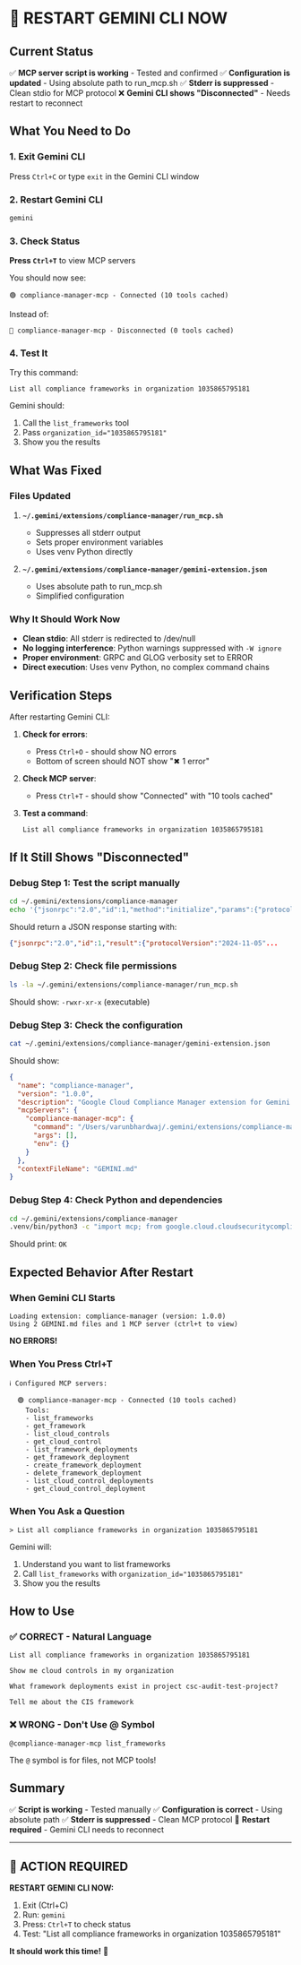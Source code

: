 # 🔄 RESTART GEMINI CLI NOW

## Current Status

✅ **MCP server script is working** - Tested and confirmed
✅ **Configuration is updated** - Using absolute path to run_mcp.sh
✅ **Stderr is suppressed** - Clean stdio for MCP protocol
❌ **Gemini CLI shows "Disconnected"** - Needs restart to reconnect

## What You Need to Do

### 1. Exit Gemini CLI

Press `Ctrl+C` or type `exit` in the Gemini CLI window

### 2. Restart Gemini CLI

```bash
gemini
```

### 3. Check Status

**Press `Ctrl+T`** to view MCP servers

You should now see:
```
🟢 compliance-manager-mcp - Connected (10 tools cached)
```

Instead of:
```
🔴 compliance-manager-mcp - Disconnected (0 tools cached)
```

### 4. Test It

Try this command:
```
List all compliance frameworks in organization 1035865795181
```

Gemini should:
1. Call the `list_frameworks` tool
2. Pass `organization_id="1035865795181"`
3. Show you the results

## What Was Fixed

### Files Updated

1. **`~/.gemini/extensions/compliance-manager/run_mcp.sh`**
   - Suppresses all stderr output
   - Sets proper environment variables
   - Uses venv Python directly

2. **`~/.gemini/extensions/compliance-manager/gemini-extension.json`**
   - Uses absolute path to run_mcp.sh
   - Simplified configuration

### Why It Should Work Now

- **Clean stdio**: All stderr is redirected to /dev/null
- **No logging interference**: Python warnings suppressed with `-W ignore`
- **Proper environment**: GRPC and GLOG verbosity set to ERROR
- **Direct execution**: Uses venv Python, no complex command chains

## Verification Steps

After restarting Gemini CLI:

1. **Check for errors**:
   - Press `Ctrl+O` - should show NO errors
   - Bottom of screen should NOT show "✖ 1 error"

2. **Check MCP server**:
   - Press `Ctrl+T` - should show "Connected" with "10 tools cached"

3. **Test a command**:
   ```
   List all compliance frameworks in organization 1035865795181
   ```

## If It Still Shows "Disconnected"

### Debug Step 1: Test the script manually

```bash
cd ~/.gemini/extensions/compliance-manager
echo '{"jsonrpc":"2.0","id":1,"method":"initialize","params":{"protocolVersion":"2024-11-05","capabilities":{},"clientInfo":{"name":"test","version":"1.0"}}}' | ./run_mcp.sh
```

Should return a JSON response starting with:
```json
{"jsonrpc":"2.0","id":1,"result":{"protocolVersion":"2024-11-05"...
```

### Debug Step 2: Check file permissions

```bash
ls -la ~/.gemini/extensions/compliance-manager/run_mcp.sh
```

Should show: `-rwxr-xr-x` (executable)

### Debug Step 3: Check the configuration

```bash
cat ~/.gemini/extensions/compliance-manager/gemini-extension.json
```

Should show:
```json
{
  "name": "compliance-manager",
  "version": "1.0.0",
  "description": "Google Cloud Compliance Manager extension for Gemini CLI",
  "mcpServers": {
    "compliance-manager-mcp": {
      "command": "/Users/varunbhardwaj/.gemini/extensions/compliance-manager/run_mcp.sh",
      "args": [],
      "env": {}
    }
  },
  "contextFileName": "GEMINI.md"
}
```

### Debug Step 4: Check Python and dependencies

```bash
cd ~/.gemini/extensions/compliance-manager
.venv/bin/python3 -c "import mcp; from google.cloud.cloudsecuritycompliance_v1.services.config import ConfigClient; print('OK')"
```

Should print: `OK`

## Expected Behavior After Restart

### When Gemini CLI Starts

```
Loading extension: compliance-manager (version: 1.0.0)
Using 2 GEMINI.md files and 1 MCP server (ctrl+t to view)
```

**NO ERRORS!**

### When You Press Ctrl+T

```
ℹ Configured MCP servers:
 
  🟢 compliance-manager-mcp - Connected (10 tools cached)
    Tools:
    - list_frameworks
    - get_framework
    - list_cloud_controls
    - get_cloud_control
    - list_framework_deployments
    - get_framework_deployment
    - create_framework_deployment
    - delete_framework_deployment
    - list_cloud_control_deployments
    - get_cloud_control_deployment
```

### When You Ask a Question

```
> List all compliance frameworks in organization 1035865795181
```

Gemini will:
1. Understand you want to list frameworks
2. Call `list_frameworks` with `organization_id="1035865795181"`
3. Show you the results

## How to Use

### ✅ CORRECT - Natural Language

```
List all compliance frameworks in organization 1035865795181
```

```
Show me cloud controls in my organization
```

```
What framework deployments exist in project csc-audit-test-project?
```

```
Tell me about the CIS framework
```

### ❌ WRONG - Don't Use @ Symbol

```
@compliance-manager-mcp list_frameworks
```

The `@` symbol is for files, not MCP tools!

## Summary

✅ **Script is working** - Tested manually
✅ **Configuration is correct** - Using absolute path
✅ **Stderr is suppressed** - Clean MCP protocol
🔄 **Restart required** - Gemini CLI needs to reconnect

---

## 🚀 ACTION REQUIRED

**RESTART GEMINI CLI NOW:**

1. Exit (Ctrl+C)
2. Run: `gemini`
3. Press: `Ctrl+T` to check status
4. Test: "List all compliance frameworks in organization 1035865795181"

**It should work this time!** 🎉

